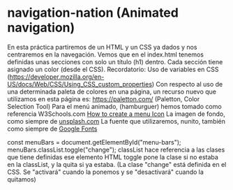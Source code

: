 # navigation-nation (Animated navigation)
En esta práctica partiremos de un HTML y un CSS ya dados y nos centraremos en la navegación.
Vemos que en el index.html tenemos definidas unas secciones con solo un título (h1) dentro.
Cada sección tiene asignado un color (desde el CSS).
Recordatorio: Uso de variables en CSS (https://developer.mozilla.org/en-US/docs/Web/CSS/Using_CSS_custom_properties)
Con respecto al uso de una determinada paleta de colores en una página, un recurso nuevo que utilizamos en esta página es:
https://paletton.com/ (Paletton, Color Selection Tool)
Para el menú animado, (hamburguer) hemos tomado como referencia W3Schools.com
[How to create a menu Icon](https://www.w3schools.com/howto/howto_css_menu_icon.asp)
La imagen de fondo, como siempre de [unsplash.com](https://unsplash.com/es)
La fuente que utilizaremos, nunito, también como siempre de [Google Fonts](https://fonts.google.com/?query=nunito)

const menuBars = document.getElementById("menu-bars");
menuBars.classList.toggle("change");
classList hace referencia a las clases que tiene definidas ese elemento HTML
toggle pone la clase si no estaba en la classList, y la quita si ya estaba. (La clase "change" está definida en el CSS. Se "activará" cuando la ponemos y se "desactivará" cuando la quitamos) 